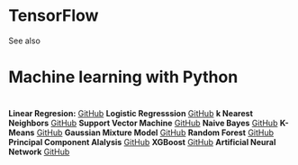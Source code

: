 # TensorFlow


See also 
#  Machine learning with Python <h1>

**Linear Regresion:**  [GitHub](https://github.com/pythonuzgit/elmurodov_linearregression)
**Logistic Regresssion** [GitHub](https://github.com/pythonuzgit/elmurodov_logisticRegression)
**k Nearest Neighbors** [GitHub](https://github.com/pythonuzgit/elmurodov_kNearestNeighbors)
**Support Vector Machine** [GitHub](https://github.com/pythonuzgit/samuz/blob/master/Support%20Vector%20Machine%20with%20Nonlinear%20kernel.ipynb)
**Naive Bayes** [GitHub](https://github.com/pythonuzgit/samuz/blob/master/Naive%20Bayes%20Classification.ipynb)
**K-Means** [GitHub](https://github.com/pythonuzgit/samuz/blob/master/K-Means%20Clusters%20with%20ipl.csv.ipynb)
**Gaussian Mixture Model** [GitHub](https://github.com/pythonuzgit/elmurodov_GaussianMixtureModel)
**Random Forest** [GitHub](https://github.com/pythonuzgit/elmurodov_RandomForest)
**Principal Component Alalysis** [GitHub](https://github.com/pythonuzgit/elmurodov_PrincipialComponentAnalysis)
**XGBoost** [GitHub](https://github.com/pythonuzgit/elmurodov_XGBoost)
**Artificial Neural Network** [GitHub](https://github.com/pythonuzgit/elmurodov_ArtificialNeuralNetworks)


